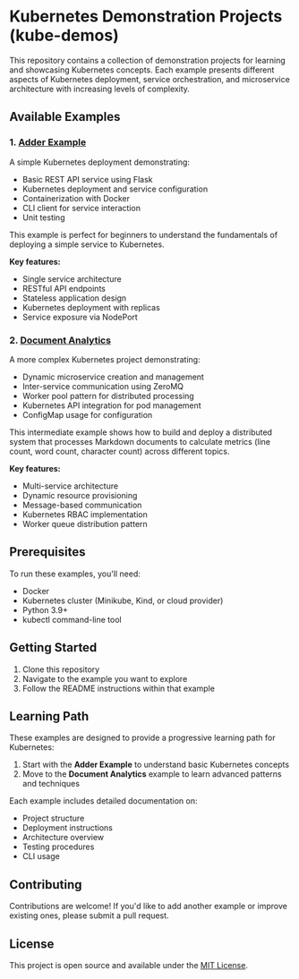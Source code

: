 # Kubernetes Demonstration Projects (kube-demos)

This repository contains a collection of demonstration projects for learning and showcasing Kubernetes concepts. Each example presents different aspects of Kubernetes deployment, service orchestration, and microservice architecture with increasing levels of complexity.

## Available Examples

### 1. [Adder Example](./adder-example/)

A simple Kubernetes deployment demonstrating:
- Basic REST API service using Flask
- Kubernetes deployment and service configuration
- Containerization with Docker
- CLI client for service interaction
- Unit testing

This example is perfect for beginners to understand the fundamentals of deploying a simple service to Kubernetes.

**Key features:**
- Single service architecture
- RESTful API endpoints
- Stateless application design
- Kubernetes deployment with replicas
- Service exposure via NodePort

### 2. [Document Analytics](./document-analytics/)

A more complex Kubernetes project demonstrating:
- Dynamic microservice creation and management
- Inter-service communication using ZeroMQ
- Worker pool pattern for distributed processing
- Kubernetes API integration for pod management
- ConfigMap usage for configuration

This intermediate example shows how to build and deploy a distributed system that processes Markdown documents to calculate metrics (line count, word count, character count) across different topics.

**Key features:**
- Multi-service architecture
- Dynamic resource provisioning
- Message-based communication
- Kubernetes RBAC implementation
- Worker queue distribution pattern

## Prerequisites

To run these examples, you'll need:

- Docker
- Kubernetes cluster (Minikube, Kind, or cloud provider)
- Python 3.9+
- kubectl command-line tool

## Getting Started

1. Clone this repository
2. Navigate to the example you want to explore
3. Follow the README instructions within that example

## Learning Path

These examples are designed to provide a progressive learning path for Kubernetes:

1. Start with the **Adder Example** to understand basic Kubernetes concepts
2. Move to the **Document Analytics** example to learn advanced patterns and techniques

Each example includes detailed documentation on:
- Project structure
- Deployment instructions
- Architecture overview
- Testing procedures
- CLI usage

## Contributing

Contributions are welcome! If you'd like to add another example or improve existing ones, please submit a pull request.

## License

This project is open source and available under the [MIT License](LICENSE).
